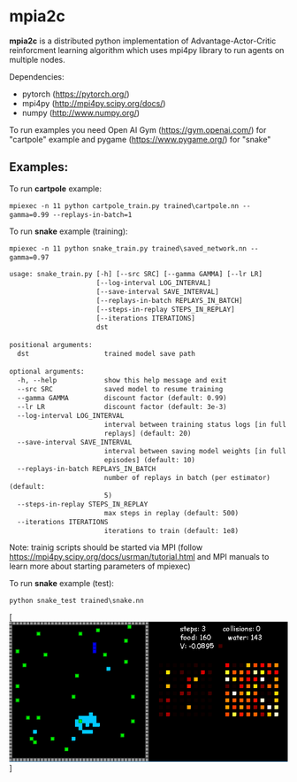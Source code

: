 mpia2c
=============

**mpia2c** is a distributed python implementation of Advantage-Actor-Critic reinforcment learning algorithm which uses mpi4py library to run 
agents on multiple nodes.

Dependencies:
 - pytorch (https://pytorch.org/)
 - mpi4py	(http://mpi4py.scipy.org/docs/)
 - numpy	(http://www.numpy.org/)
 
 To run examples you need Open AI Gym (https://gym.openai.com/) for "cartpole" example and pygame (https://www.pygame.org/) for "snake"

Examples:
-------
To run **cartpole** example:
```
mpiexec -n 11 python cartpole_train.py trained\cartpole.nn --gamma=0.99 --replays-in-batch=1
```

To run **snake** example (training):
```
mpiexec -n 11 python snake_train.py trained\saved_network.nn --gamma=0.97
```

```
usage: snake_train.py [-h] [--src SRC] [--gamma GAMMA] [--lr LR]
                      [--log-interval LOG_INTERVAL]
                      [--save-interval SAVE_INTERVAL]
                      [--replays-in-batch REPLAYS_IN_BATCH]
                      [--steps-in-replay STEPS_IN_REPLAY]
                      [--iterations ITERATIONS]
                      dst
                      
positional arguments:
  dst                   trained model save path

optional arguments:
  -h, --help            show this help message and exit
  --src SRC             saved model to resume training
  --gamma GAMMA         discount factor (default: 0.99)
  --lr LR               discount factor (default: 3e-3)
  --log-interval LOG_INTERVAL
                        interval between training status logs [in full
                        replays] (default: 20)
  --save-interval SAVE_INTERVAL
                        interval between saving model weights [in full
                        episodes] (default: 10)
  --replays-in-batch REPLAYS_IN_BATCH
                        number of replays in batch (per estimator) (default:
                        5)
  --steps-in-replay STEPS_IN_REPLAY
                        max steps in replay (default: 500)
  --iterations ITERATIONS
                        iterations to train (default: 1e8)
```   
Note: trainig  scripts should be started via MPI (follow https://mpi4py.scipy.org/docs/usrman/tutorial.html and MPI manuals to learn more about starting parameters of mpiexec) 

To run **snake** example (test):
```
python snake_test trained\snake.nn
```
[![snake trained](https://github.com/r-aristov/mpia2c/blob/master/snake.gif)]
